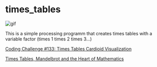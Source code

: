 # times_tables
![gif](https://github.com/FlorianPix/times_tables/blob/master/times_tables/ouput/anim.gif)

This is a simple processing programm that creates times tables with a variable factor (times 1 times 2 times 3...)

[Coding Challenge #133: Times Tables Cardioid Visualization](https://www.youtube.com/watch?v=bl3nc_a1nvs)

[Times Tables, Mandelbrot and the Heart of Mathematics](https://www.youtube.com/watch?v=qhbuKbxJsk8)
